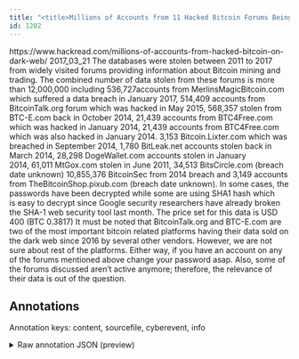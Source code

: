 ```yaml
---
title: "<title>Millions of Accounts from 11 Hacked Bitcoin Forums Being Sold on Dark Web</title>"
id: 1202
---
```


<title>Millions of Accounts from 11 Hacked Bitcoin Forums Being Sold on Dark Web</title>
<source> https://www.hackread.com/millions-of-accounts-from-hacked-bitcoin-on-dark-web/ </source>
<date> 2017_03_21 </date>
<text>
The databases were stolen between 2011 to 2017 from widely visited forums providing information about Bitcoin mining and trading.
The combined number of data stolen from these forums is more than 12,000,000 including 536,727accounts from MerlinsMagicBitcoin.com which suffered a data breach in January 2017, 514,409 accounts from BitcoinTalk.org forum which was hacked in May 2015, 568,357 stolen from BTC-E.com back in October 2014, 21,439 accounts from BTC4Free.com which was hacked in January 2014, 21,439 accounts from BTC4Free.com which was also hacked in January 2014.
3,153 Bitcoin.Lixter.com which was breached in September 2014, 1,780 BitLeak.net accounts stolen back in March 2014, 28,298 DogeWallet.com accounts stolen in January 2014, 61,011 MtGox.com stolen in June 2011, 34,513 BitsCircle.com (breach date unknown) 10,855,376 BitcoinSec from 2014 breach and 3,149 accounts from TheBitcoinShop.pixub.com (breach date unknown).
In some cases, the passwords have been decrypted while some are using SHA1 hash which is easy to decrypt since Google security researchers have already broken the SHA-1 web security tool last month.
The price set for this data is USD 400 (BTC 0.3817)
It must be noted that BitcoinTalk.org and BTC-E.com are two of the most important bitcoin related platforms having their data sold on the dark web since 2016 by several other vendors.
However, we are not sure about rest of the platforms.
Either way, if you have an account on any of the forums mentioned above change your password asap.
Also, some of the forums discussed aren’t active anymore; therefore, the relevance of their data is out of the question.
</text>



## Annotations

Annotation keys: content, sourcefile, cyberevent, info

<details>
<summary>Raw annotation JSON (preview)</summary>

```json
{
  "content": "The databases were stolen between 2011 to 2017 from widely visited forums providing information about Bitcoin mining and trading. The combined number of data stolen from these forums is more than 12,000,000 including\u00a0536,727accounts from MerlinsMagicBitcoin.com which suffered a data breach in January 2017,\u00a0514,409 accounts from BitcoinTalk.org forum which was hacked in May 2015,\u00a0568,357 stolen from BTC-E.com back in October\u00a02014,\u00a021,439 accounts from BTC4Free.com which was hacked in January 2014,\u00a021,439 accounts from BTC4Free.com which was also hacked in January 2014. 3,153 Bitcoin.Lixter.com which was breached in September 2014, 1,780 BitLeak.net accounts stolen back in March 2014,\u00a028,298 DogeWallet.com accounts stolen in January 2014,\u00a061,011 MtGox.com stolen in June 2011,\u00a034,513 BitsCircle.com\u00a0(breach date unknown) 10,855,376 BitcoinSec\u00a0from 2014 breach and\u00a03,149 accounts from TheBitcoinShop.pixub.com\u00a0(breach date unknown). In some cases, the passwords have been decrypted\u00a0while some are using SHA1 hash which is\u00a0easy to\u00a0decrypt since Google security researchers have already broken the\u00a0SHA-1 web security tool last month. The price set for this data is USD 400 (BTC\u00a00.3817) It must be noted that\u00a0BitcoinTalk.org and BTC-E.com\u00a0are two of the most important bitcoin related platforms having their data sold on the dark web since 2016\u00a0by several other vendors. However, we are not sure about rest of the platforms. Either way, if you have an account on any of the forums mentioned above change your password asap. Also, some of the forums discussed aren\u2019t active anymore; therefore, the relevance\u00a0of their data is out of the question.",
  "sourcefile": "1202.txt",
  "cyberevent": {
    "hopper": [
      {
        "index": 0,
        "relation": "Same",
        "events": [
          {
            "index": "E1",
            "type": "Attack",
            "realis": "Actual",
            "nugget": {
              "startOffset": 14,
              "index": "T1",
              "endOffset": 25,
              "text": "were stolen"
            },
            "argument": [
              {
                "index": "T3",
                "text": "between 2011 to 2017",
                "endOffset": 46,
                "role": {
                  "type": "Time"
                },
                "startOffset": 26,
                "type": "Time"
              },
              {
                "index": "T4",
                "text": "widely visited forums",
                "endOffset": 73,
                "role": {
                  "type": "Victim"
                },
                "startOffset": 52,
                "type": "Website"
              },
              {
                "index": "T2",
                "text": "The databases",
                "endOffset": 13,
                "role": {
                  "type": "Compromised-Data"
                },
                "startOffset": 0,
                "type": "Data"
              },
              {
                "index": "T5",
                "text": "information",
                "endOffset": 95,
                "role": {
                  "type": "Compromised-Data"
                },
                "startOffset": 84,
                "type": "Data"
              }
            ],
            "subtype": "Databreach"
          },
          {
            "index": "E2",
            "type": "Attack",
            "realis": "Actual",
            "nugget": {
              "startOffset": 153,
              "index": "T6",
              "endOffset": 164,
              "text": "data stolen"
            },
            "argument": [
              {
                "index": "T7",
                "text": "these forums",
                "endOffset": 182,
                "role": {
                  "type": "Victim"
                },
                "startOffset": 170,
                "ty
```
</details>
